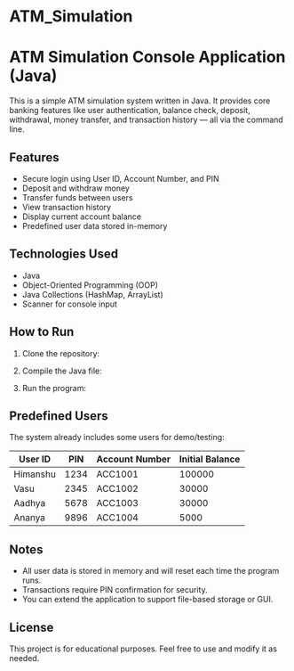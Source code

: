 # ATM_Simulation
# ATM Simulation Console Application (Java)

This is a simple ATM simulation system written in Java. It provides core banking features like user authentication, balance check, deposit, withdrawal, money transfer, and transaction history — all via the command line.

## Features

- Secure login using User ID, Account Number, and PIN
- Deposit and withdraw money
- Transfer funds between users
- View transaction history
- Display current account balance
- Predefined user data stored in-memory

## Technologies Used

- Java
- Object-Oriented Programming (OOP)
- Java Collections (HashMap, ArrayList)
- Scanner for console input

## How to Run

1. Clone the repository:

2. Compile the Java file:

3. Run the program:

## Predefined Users

The system already includes some users for demo/testing:

| User ID  | PIN  | Account Number | Initial Balance |
|----------|------|----------------|-----------------|
| Himanshu | 1234 | ACC1001        | 100000          |
| Vasu     | 2345 | ACC1002        | 30000           |
| Aadhya   | 5678 | ACC1003        | 30000           |
| Ananya   | 9896 | ACC1004        | 5000            |

## Notes

- All user data is stored in memory and will reset each time the program runs.
- Transactions require PIN confirmation for security.
- You can extend the application to support file-based storage or GUI.

## License

This project is for educational purposes. Feel free to use and modify it as needed.
